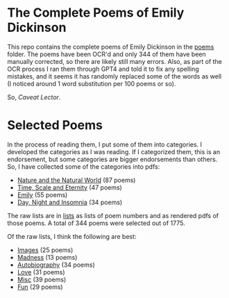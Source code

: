 # The Complete Poems of Emily Dickinson

This repo contains the complete poems of Emily Dickinson in the [poems](./poems/) folder. The poems have been OCR'd and only 344 of them have been manually corrected, so there are likely still many errors. Also, as part of the OCR process I ran them through GPT4 and told it to fix any spelling mistakes, and it seems it has randomly replaced some of the words as well (I noticed around 1 word substitution per 100 poems or so).

So, *Caveat Lector*.

# Selected Poems

In the process of reading them, I put some of them into categories. I developed the categories as I was reading. If I categorized them, this is an endorsement, but some categories are bigger endorsements than others. So, I have collected some of the categories into pdfs:
- [Nature and the Natural World](./selected_poems/emily_on_nature.pdf) (87 poems)
- [Time, Scale and Eternity](./selected_poems/emily_on_time.pdf) (47 poems)
- [Emily](./selected_poems/emily_on_emily.pdf) (55 poems)
- [Day, Night and Insomnia](./selected_poems/emily_on_day_and_night.pdf) (34 poems)

The raw lists are in [lists](./lists/) as lists of poem numbers and as rendered pdfs of those poems. A total of 344 poems were selected out of 1775.

Of the raw lists, I think the following are best:
- [Images](./lists/Images.pdf) (25 poems)
- [Madness](./lists/Madness.pdf) (13 poems)
- [Autobiography](./lists/Autobiography.pdf) (34 poems)
- [Love](./lists/Love.pdf) (31 poems)
- [Misc](./lists/Misc.pdf) (39 poems)
- [Fun](./lists/Fun.pdf) (29 poems)
